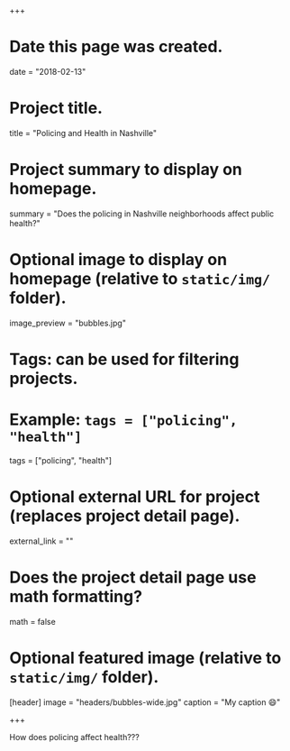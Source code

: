 +++
# Date this page was created.
date = "2018-02-13"

# Project title.
title = "Policing and Health in Nashville"

# Project summary to display on homepage.
summary = "Does the policing in Nashville neighborhoods affect public health?"

# Optional image to display on homepage (relative to `static/img/` folder).
image_preview = "bubbles.jpg"

# Tags: can be used for filtering projects.
# Example: `tags = ["policing", "health"]`
tags = ["policing", "health"]

# Optional external URL for project (replaces project detail page).
external_link = ""

# Does the project detail page use math formatting?
math = false

# Optional featured image (relative to `static/img/` folder).
[header]
image = "headers/bubbles-wide.jpg"
caption = "My caption :smile:"

+++

How does policing affect health???